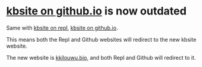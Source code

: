 # [kbsite on github.io](https://kkilobyte.github.io) is now outdated
Same with [kbsite on repl](https://site.kkilo.repl.co), [kbsite on github.io](https://kkilobyte.github.io).

This means both the Repl and Github websites will redirect to the new kbsite website.

The new website is [kkilouwu.bio](https://kkilouwu.bio), and both Repl and Github will redirect to it.